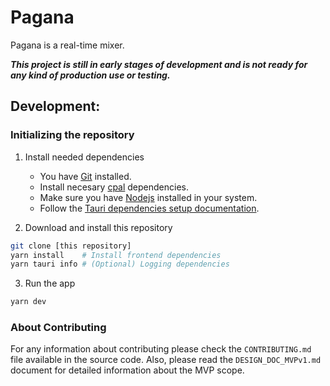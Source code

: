 # Pagana

Pagana is a real-time mixer.

***This project is still in early stages of development and is not ready for any kind of production use or testing.***
## Development:
### Initializing the repository

1. Install needed dependencies
    - You have [Git](https://git-scm.com/) installed.
    - Install necesary [cpal](https://github.com/RustyDAW/cpal) dependencies.
    - Make sure you have [Nodejs](https://nodejs.org/es/) installed in your system.
    - Follow the [Tauri dependencies setup documentation](https://tauri.studio/en/docs/getting-started/intro).


2. Download and install this repository
```bash
git clone [this repository]
yarn install    # Install frontend dependencies
yarn tauri info # (Optional) Logging dependencies
```

3. Run the app
```bash
yarn dev
```

### About Contributing

For any information about contributing please check the `CONTRIBUTING.md` file available in the source code. Also, please read the `DESIGN_DOC_MVPv1.md` document for detailed information about the MVP scope.


